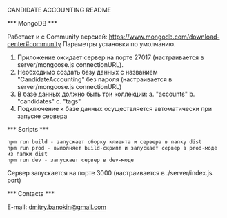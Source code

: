 CANDIDATE ACCOUNTING README


*** MongoDB ***

Работает и с Community версией: https://www.mongodb.com/download-center#community
Параметры установки по умолчанию.

1. Приложение ожидает сервер на порте 27017 (настраивается в server/mongoose.js connectionURL).
2. Необходимо создать базу данных с названием "CandidateAccounting" без пароля (настраивается в server/mongoose.js connectionURL)
3. В базе данных должно быть три коллекции:
    a. "accounts"
    b. "candidates"
    c. "tags"
4. Подключение к базе данных осуществляется автоматически при запуске сервера


*** Scripts ***

    npm run build - запускает сборку клиента и сервера в папку dist
    npm run prod - выполняет build-скрипт и запускает сервер в prod-моде из папки dist
    npm run dev - запускает сервер в dev-моде

Сервер запускается на порте 3000 (настраивается в ./server/index.js port)


*** Contacts ***

E-mail: dmitry.banokin@gmail.com